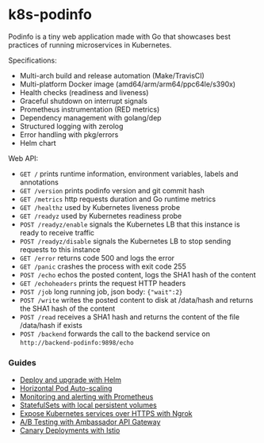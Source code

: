 # k8s-podinfo

Podinfo is a tiny web application made with Go 
that showcases best practices of running microservices in Kubernetes.

Specifications:

* Multi-arch build and release automation (Make/TravisCI)
* Multi-platform Docker image (amd64/arm/arm64/ppc64le/s390x)
* Health checks (readiness and liveness)
* Graceful shutdown on interrupt signals
* Prometheus instrumentation (RED metrics)
* Dependency management with golang/dep
* Structured logging with zerolog
* Error handling with pkg/errors
* Helm chart

Web API:

* `GET /` prints runtime information, environment variables, labels and annotations
* `GET /version` prints podinfo version and git commit hash 
* `GET /metrics` http requests duration and Go runtime metrics
* `GET /healthz` used by Kubernetes liveness probe
* `GET /readyz` used by Kubernetes readiness probe
* `POST /readyz/enable` signals the Kubernetes LB that this instance is ready to receive traffic
* `POST /readyz/disable` signals the Kubernetes LB to stop sending requests to this instance
* `GET /error` returns code 500 and logs the error
* `GET /panic` crashes the process with exit code 255
* `POST /echo` echos the posted content, logs the SHA1 hash of the content
* `GET /echoheaders` prints the request HTTP headers
* `POST /job` long running job, json body: `{"wait":2}` 
* `POST /write` writes the posted content to disk at /data/hash and returns the SHA1 hash of the content
* `POST /read` receives a SHA1 hash and returns the content of the file /data/hash if exists
* `POST /backend` forwards the call to the backend service on `http://backend-podinfo:9898/echo`

### Guides

* [Deploy and upgrade with Helm](docs/1-deploy.md)
* [Horizontal Pod Auto-scaling](docs/2-autoscaling.md)
* [Monitoring and alerting with Prometheus](docs/3-monitoring.md)
* [StatefulSets with local persistent volumes](docs/4-statefulsets.md)
* [Expose Kubernetes services over HTTPS with Ngrok](docs/6-ngrok.md)
* [A/B Testing with Ambassador API Gateway](docs/5-canary.md)
* [Canary Deployments with Istio](docs/7-istio.md)
